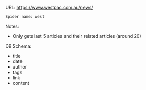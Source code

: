 URL: https://www.westpac.com.au/news/

    Spider name: west

Notes:
- Only gets last 5 articles and their related articles (around 20)

DB Schema:
- title
- date
- author
- tags
- link
- content